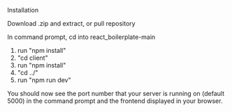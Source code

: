 Installation

Download .zip and extract, or pull repository

In command prompt, cd into react_boilerplate-main
1. run "npm install"
2. "cd client"
3. run "npm install"
4. "cd ../"
5. run "npm run dev"

You should now see the port number that your server is running on (default 5000) in the command prompt and the frontend displayed in your browser.
